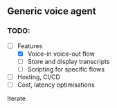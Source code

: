 ## Generic voice agent

### TODO:

- [ ] Features
  - [x] Voice-in voice-out flow
  - [ ] Store and display transcripts
  - [ ] Scripting for specific flows

- [ ] Hosting, CI/CD
- [ ] Cost, latency optimisations

Iterate
